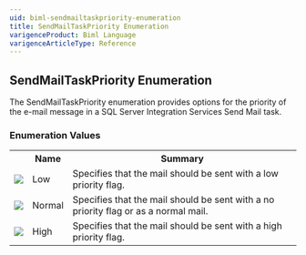 ```yaml
---
uid: biml-sendmailtaskpriority-enumeration
title: SendMailTaskPriority Enumeration
varigenceProduct: Biml Language
varigenceArticleType: Reference
---
```


## SendMailTaskPriority Enumeration<div class="LanguageSummary"><div class ="SummaryItem">The SendMailTaskPriority enumeration provides options for the priority of the e-mail message in a SQL Server Integration Services Send Mail task.</div></div><div class="EnumValueGroup">### Enumeration Values<table id="EnumValue" class="MemberList"><tbody><tr><th class="MemberTypeIconColumnHeader">&nbsp;</th><th class="MemberNameColumnHeader">Name</th><th class="MemberSummaryColumnHeader">Summary</th></tr><tr class="cd0"><td align="center" class="MemberTypeIcon"><img src="enumValue.png"></img></td><td class="MemberName">Low</td><td class="MemberSummary"><div class ="SummaryItem">Specifies that the mail should be sent with a low priority flag.</div></td></tr><tr class="cd1"><td align="center" class="MemberTypeIcon"><img src="enumValue.png"></img></td><td class="MemberName">Normal</td><td class="MemberSummary"><div class ="SummaryItem">Specifies that the mail should be sent with a no priority flag or as a normal mail.</div></td></tr><tr class="cd0"><td align="center" class="MemberTypeIcon"><img src="enumValue.png"></img></td><td class="MemberName">High</td><td class="MemberSummary"><div class ="SummaryItem">Specifies that the mail should be sent with a high priority flag.</div></td></tr></tbody></table></div>
